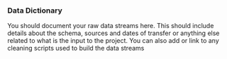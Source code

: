 ### Data Dictionary 

You should document your raw data streams here. This should include details about the schema, sources and dates of transfer or anything else related to what is the input to the project. You can also add or link to any cleaning scripts used to build the data streams